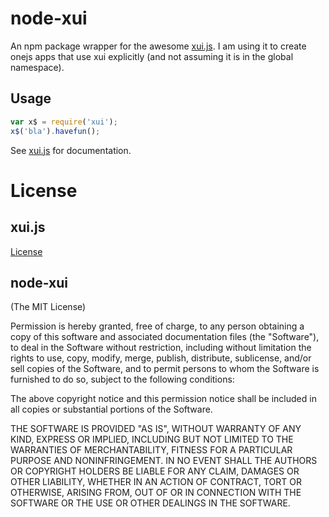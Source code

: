# node-xui

An npm package wrapper for the awesome [xui.js](http://xuijs.org).
I am using it to create onejs apps that use xui explicitly (and not assuming it is in the global namespace).

## Usage

```javascript
var x$ = require('xui');
x$('bla').havefun();
```

See [xui.js](http://xuijs.org) for documentation.

# License

## xui.js

[License](http://xuijs.com/license)

## node-xui

(The MIT License)

Permission is hereby granted, free of charge, to any person obtaining a copy of this software and associated documentation files (the "Software"), to deal in the Software without restriction, including without limitation the rights to use, copy, modify, merge, publish, distribute, sublicense, and/or sell copies of the Software, and to permit persons to whom the Software is furnished to do so, subject to the following conditions:

The above copyright notice and this permission notice shall be included in all copies or substantial portions of the Software.

THE SOFTWARE IS PROVIDED "AS IS", WITHOUT WARRANTY OF ANY KIND, EXPRESS OR IMPLIED, INCLUDING BUT NOT LIMITED TO THE WARRANTIES OF MERCHANTABILITY, FITNESS FOR A PARTICULAR PURPOSE AND NONINFRINGEMENT. IN NO EVENT SHALL THE AUTHORS OR COPYRIGHT HOLDERS BE LIABLE FOR ANY CLAIM, DAMAGES OR OTHER LIABILITY, WHETHER IN AN ACTION OF CONTRACT, TORT OR OTHERWISE, ARISING FROM, OUT OF OR IN CONNECTION WITH THE SOFTWARE OR THE USE OR OTHER DEALINGS IN THE SOFTWARE.
